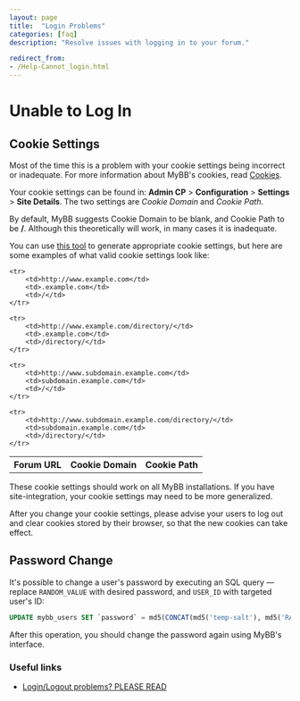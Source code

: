 ```yaml
---
layout: page
title:  "Login Problems"
categories: [faq]
description: "Resolve issues with logging in to your forum."

redirect_from:
- /Help-Cannot_login.html
---
```


# Unable to Log In

## Cookie Settings
Most of the time this is a problem with your cookie settings being incorrect or inadequate. For more information about MyBB's cookies, read [Cookies](/1.8/development/cookies/).

Your cookie settings can be found in: **Admin CP** > **Configuration** > **Settings** > **Site Details**. The two settings are *Cookie Domain* and *Cookie Path*.

By default, MyBB suggests Cookie Domain to be blank, and Cookie Path to be **/**. Although this theoretically will work, in many cases it is inadequate.

You can use [this tool](/tools/cookie-settings) to generate appropriate cookie settings, but here are some examples of what valid cookie settings look like:

<table>
	<tr>
		<th>Forum URL</th>
		<th>Cookie Domain</th>
		<th>Cookie Path</th>
	</tr>

	<tr>
		<td>http://www.example.com</td>
		<td>.example.com</td>
		<td>/</td>
	</tr>

	<tr>
		<td>http://www.example.com/directory/</td>
		<td>.example.com</td>
		<td>/directory/</td>
	</tr>

	<tr>
		<td>http://www.subdomain.example.com</td>
		<td>subdomain.example.com</td>
		<td>/</td>
	</tr>

	<tr>
		<td>http://www.subdomain.example.com/directory/</td>
		<td>subdomain.example.com</td>
		<td>/directory/</td>
	</tr>
</table>

These cookie settings should work on all MyBB installations. If you have site-integration, your cookie settings may need to be more generalized.

After you change your cookie settings, please advise your users to log out and clear cookies stored by their browser, so that the new cookies can take effect.

## Password Change
It's possible to change a user's password by executing an SQL query &mdash; replace `RANDOM_VALUE` with desired password, and `USER_ID` with targeted user's ID:
```sql
UPDATE mybb_users SET `password` = md5(CONCAT(md5('temp-salt'), md5('RANDOM_VALUE'))), salt = 'temp-salt' WHERE uid = USER_ID;
```
After this operation, you should change the password again using MyBB's interface.

### Useful links
- [Login/Logout problems? PLEASE READ](https://community.mybb.com/thread-42123.html)
